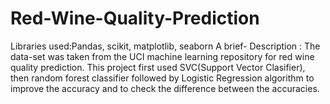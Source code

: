 # Red-Wine-Quality-Prediction
Libraries used:Pandas, scikit, matplotlib, seaborn 
A brief- Description : The data-set was taken from the UCI machine learning repository for red wine quality prediction. This project first used SVC(Support Vector Clasifier), then random forest classifier followed by Logistic Regression algorithm to improve the accuracy and to check the difference between the accuracies.
